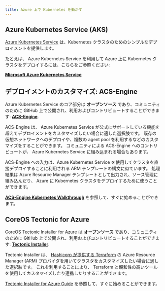 ```yaml
---
title: Azure 上で Kubernetes を動かす
---
```


## Azure Kubernetes Service (AKS)

[Azure Kubernetes Service](https://azure.microsoft.com/ja-jp/services/kubernetes-service/) は、Kubernetes クラスタのためのシンプルなデプロイメントを提供します。

たとえば、 Azure Kubernetes Service を利用して Azure 上に Kubernetes クラスタをデプロイするには、こちらをご参照ください:

**[Microsoft Azure Kubernetes Service](https://docs.microsoft.com/ja-jp/azure/aks/intro-kubernetes)**

## デプロイメントのカスタマイズ: ACS-Engine

Azure Kubernetes Service のコア部分は **オープンソース** であり、コミュニティのために GitHub 上で公開され、利用およびコントリビュートすることができます: **[ACS-Engine](https://github.com/Azure/acs-engine)**.

ACS-Engine は、 Azure Kubernetes Service が公式にサポートしている機能を超えてデプロイメントをカスタマイズしたい場合に適した選択肢です。
既存の仮想ネットワークへのデプロイや、複数の agent pool を利用するなどのカスタマイズをすることができます。
コミュニティによる ACS-Engine へのコントリビュートが、 Azure Kubernetes Service に組み込まれる場合もあります。

ACS-Engine への入力は、Azure Kubernetes Service を使用してクラスタを直接デプロイすることに利用される ARM テンプレートの構文に似ています。
処理結果は Azure Resource Manager テンプレートとして出力され、ソース管理に組み込んだり、 Azure に Kubernetes クラスタをデプロイするために使うことができます。

**[ACS-Engine Kubernetes Walkthrough](https://github.com/Azure/acs-engine/blob/master/docs/kubernetes.md)** を参照して、すぐに始めることができます。

## CoreOS Tectonic for Azure

CoreOS Tectonic Installer for Azure は **オープンソース** であり、コミュニティのために GitHub 上で公開され、利用およびコントリビュートすることができます: **[Tectonic Installer](https://github.com/coreos/tectonic-installer)**.

Tectonic Installer は、 [Hashicorp が提供する Terraform](https://www.terraform.io/docs/providers/azurerm/) の Azure Resource Manager (ARM) プロバイダを用いてクラスタをカスタマイズしたい場合に適した選択肢です。
これを利用することにより、 Terraform と親和性の高いツールを使用してカスタマイズしたり連携したりすることができます。

[Tectonic Installer for Azure Guide](https://coreos.com/tectonic/docs/latest/install/azure/azure-terraform.html) を参照して、すぐに始めることができます。
